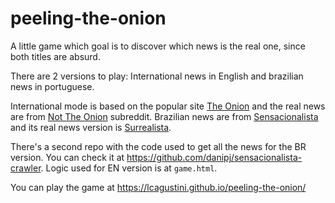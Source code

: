# peeling-the-onion

A little game which goal is to discover which news is the real one, since both titles are absurd.

There are 2 versions to play: International news in English and brazilian news in portuguese.

International mode is based on the popular site [The Onion](https://www.theonion.com/) and the real news are from [Not The Onion](https://www.reddit.com/r/nottheonion/) subreddit. Brazilian news are from [Sensacionalista](http://sensacionalista.com.br/) and its real news version is [Surrealista](http://surrealista.com.br/).

There's a second repo with the code used to get all the news for the BR version. You can check it at
https://github.com/danipj/sensacionalista-crawler. Logic used for EN version is at ```game.html```.

You can play the game at https://lcagustini.github.io/peeling-the-onion/
